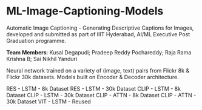 # ML-Image-Captioning-Models
Automatic Image Captioning - Generating Descriptive Captions for Images, developed and submitted as part of IIIT Hyderabad, AI/ML Executive Post Graduation programme.

**Team Members**:
Kusal Degapudi;
Pradeep Reddy Pochareddy;
Raja Rama Krishna B;
Sai Nikhil Yanduri

Neural network trained on a variety of (image, text) pairs from Flickr 8k & Flickr 30k datasets.
Models built on Encoder & Decoder architecture.

RES - LSTM - 8k	Dataset
RES - LSTM - 30k Dataset
CLIP - LSTM - 8k Dataset
CLIP - LSTM - 30k Dataset
CLIP - ATTN - 8k Dataset
CLIP - ATTN - 30k Dataset
VIT - LSTM - Reused
